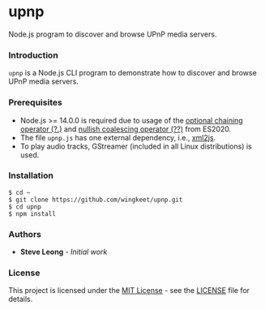 # upnp
Node.js program to discover and browse UPnP media servers.

### Introduction
`upnp` is a Node.js CLI program to demonstrate how to discover and browse UPnP media servers.

### Prerequisites
- Node.js >= 14.0.0 is required due to usage of the
[optional chaining operator (?.)](https://developer.mozilla.org/en-US/docs/Web/JavaScript/Reference/Operators/Optional_chaining) and
[nullish coalescing operator (??)](https://developer.mozilla.org/en-US/docs/Web/JavaScript/Reference/Operators/Nullish_coalescing_operator)
from ES2020.
- The file `upnp.js` has one external dependency, i.e., [xml2js](https://www.npmjs.com/package/xml2js).
- To play audio tracks, GStreamer (included in all Linux distributions) is used.

### Installation
```
$ cd ~
$ git clone https://github.com/wingkeet/upnp.git
$ cd upnp
$ npm install
```

### Authors
* **Steve Leong** - *Initial work*

### License
This project is licensed under the [MIT License](https://opensource.org/licenses/MIT) -
see the [LICENSE](https://github.com/wingkeet/upnp/blob/master/LICENSE) file for details.
